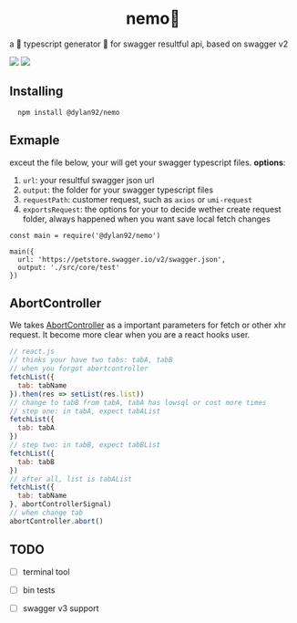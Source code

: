 <h1 style="text-align: center">nemo🐠</h1>
<p> a 💪 typescript generator 🔨 for swagger resultful api, based on swagger v2 </p>
<div>
<img src="https://img.shields.io/travis/com/diveDylan/nemo?style=plastic"/>
<img src="https://img.shields.io/codecov/c/github/diveDylan/nemo?style=plastic"/>
</div>

## Installing
```node
  npm install @dylan92/nemo
```

## Exmaple
exceut the file below, your will get your swagger typescript files.
<b>options</b>:
  
  1. `url`: your resultful swagger json url
  2. `output`: the folder for your swagger typescript files
  3. `requestPath`: customer request, such as `axios` or `umi-request`
  4. `exportsRequest`: the options for your to decide wether create request folder, always happened when you want save local fetch changes

```node
const main = require('@dylan92/nemo')

main({
  url: 'https://petstore.swagger.io/v2/swagger.json',
  output: './src/core/test'
})

```

## AbortController
We takes [AbortController](https://developer.mozilla.org/en-US/docs/Web/API/AbortController) as a important parameters for fetch or other xhr request.
It become more clear when you are a react hooks user.
```js
// react.js
// thinks your have two tabs: tabA, tabB
// when you forgot abortcontroller
fetchList({
  tab: tabName
}).then(res => setList(res.list))
// change to tabB from tabA, tabA has lowsql or cost more times
// step one: in tabA, expect tabAList
fetchList({
  tab: tabA
})
// step two: in tabB, expect tabBList
fetchList({
  tab: tabB
})
// after all, list is tabAList
fetchList({
  tab: tabName
}, abortControllerSignal)
// when change tab
abortController.abort()
```









## TODO
- [ ] terminal tool
- [ ] bin tests
- [ ] swagger v3 support


